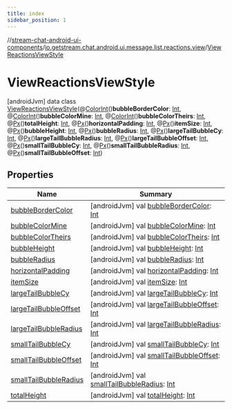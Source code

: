 ```yaml
---
title: index
sidebar_position: 1
---
```

//[stream-chat-android-ui-components](../../../index.md)/[io.getstream.chat.android.ui.message.list.reactions.view](../index.md)/[ViewReactionsViewStyle](index.md)



# ViewReactionsViewStyle  
 [androidJvm] data class [ViewReactionsViewStyle](index.md)(@[ColorInt](https://developer.android.com/reference/kotlin/androidx/annotation/ColorInt.html)()**bubbleBorderColor**: [Int](https://kotlinlang.org/api/latest/jvm/stdlib/kotlin/-int/index.html), @[ColorInt](https://developer.android.com/reference/kotlin/androidx/annotation/ColorInt.html)()**bubbleColorMine**: [Int](https://kotlinlang.org/api/latest/jvm/stdlib/kotlin/-int/index.html), @[ColorInt](https://developer.android.com/reference/kotlin/androidx/annotation/ColorInt.html)()**bubbleColorTheirs**: [Int](https://kotlinlang.org/api/latest/jvm/stdlib/kotlin/-int/index.html), @[Px](https://developer.android.com/reference/kotlin/androidx/annotation/Px.html)()**totalHeight**: [Int](https://kotlinlang.org/api/latest/jvm/stdlib/kotlin/-int/index.html), @[Px](https://developer.android.com/reference/kotlin/androidx/annotation/Px.html)()**horizontalPadding**: [Int](https://kotlinlang.org/api/latest/jvm/stdlib/kotlin/-int/index.html), @[Px](https://developer.android.com/reference/kotlin/androidx/annotation/Px.html)()**itemSize**: [Int](https://kotlinlang.org/api/latest/jvm/stdlib/kotlin/-int/index.html), @[Px](https://developer.android.com/reference/kotlin/androidx/annotation/Px.html)()**bubbleHeight**: [Int](https://kotlinlang.org/api/latest/jvm/stdlib/kotlin/-int/index.html), @[Px](https://developer.android.com/reference/kotlin/androidx/annotation/Px.html)()**bubbleRadius**: [Int](https://kotlinlang.org/api/latest/jvm/stdlib/kotlin/-int/index.html), @[Px](https://developer.android.com/reference/kotlin/androidx/annotation/Px.html)()**largeTailBubbleCy**: [Int](https://kotlinlang.org/api/latest/jvm/stdlib/kotlin/-int/index.html), @[Px](https://developer.android.com/reference/kotlin/androidx/annotation/Px.html)()**largeTailBubbleRadius**: [Int](https://kotlinlang.org/api/latest/jvm/stdlib/kotlin/-int/index.html), @[Px](https://developer.android.com/reference/kotlin/androidx/annotation/Px.html)()**largeTailBubbleOffset**: [Int](https://kotlinlang.org/api/latest/jvm/stdlib/kotlin/-int/index.html), @[Px](https://developer.android.com/reference/kotlin/androidx/annotation/Px.html)()**smallTailBubbleCy**: [Int](https://kotlinlang.org/api/latest/jvm/stdlib/kotlin/-int/index.html), @[Px](https://developer.android.com/reference/kotlin/androidx/annotation/Px.html)()**smallTailBubbleRadius**: [Int](https://kotlinlang.org/api/latest/jvm/stdlib/kotlin/-int/index.html), @[Px](https://developer.android.com/reference/kotlin/androidx/annotation/Px.html)()**smallTailBubbleOffset**: [Int](https://kotlinlang.org/api/latest/jvm/stdlib/kotlin/-int/index.html))   


## Properties  
  
|  Name |  Summary | 
|---|---|
| <a name="io.getstream.chat.android.ui.message.list.reactions.view/ViewReactionsViewStyle/bubbleBorderColor/#/PointingToDeclaration/"></a>[bubbleBorderColor](bubbleBorderColor.md)| <a name="io.getstream.chat.android.ui.message.list.reactions.view/ViewReactionsViewStyle/bubbleBorderColor/#/PointingToDeclaration/"></a> [androidJvm] val [bubbleBorderColor](bubbleBorderColor.md): [Int](https://kotlinlang.org/api/latest/jvm/stdlib/kotlin/-int/index.html)   <br/>|
| <a name="io.getstream.chat.android.ui.message.list.reactions.view/ViewReactionsViewStyle/bubbleColorMine/#/PointingToDeclaration/"></a>[bubbleColorMine](bubbleColorMine.md)| <a name="io.getstream.chat.android.ui.message.list.reactions.view/ViewReactionsViewStyle/bubbleColorMine/#/PointingToDeclaration/"></a> [androidJvm] val [bubbleColorMine](bubbleColorMine.md): [Int](https://kotlinlang.org/api/latest/jvm/stdlib/kotlin/-int/index.html)   <br/>|
| <a name="io.getstream.chat.android.ui.message.list.reactions.view/ViewReactionsViewStyle/bubbleColorTheirs/#/PointingToDeclaration/"></a>[bubbleColorTheirs](bubbleColorTheirs.md)| <a name="io.getstream.chat.android.ui.message.list.reactions.view/ViewReactionsViewStyle/bubbleColorTheirs/#/PointingToDeclaration/"></a> [androidJvm] val [bubbleColorTheirs](bubbleColorTheirs.md): [Int](https://kotlinlang.org/api/latest/jvm/stdlib/kotlin/-int/index.html)   <br/>|
| <a name="io.getstream.chat.android.ui.message.list.reactions.view/ViewReactionsViewStyle/bubbleHeight/#/PointingToDeclaration/"></a>[bubbleHeight](bubbleHeight.md)| <a name="io.getstream.chat.android.ui.message.list.reactions.view/ViewReactionsViewStyle/bubbleHeight/#/PointingToDeclaration/"></a> [androidJvm] val [bubbleHeight](bubbleHeight.md): [Int](https://kotlinlang.org/api/latest/jvm/stdlib/kotlin/-int/index.html)   <br/>|
| <a name="io.getstream.chat.android.ui.message.list.reactions.view/ViewReactionsViewStyle/bubbleRadius/#/PointingToDeclaration/"></a>[bubbleRadius](bubbleRadius.md)| <a name="io.getstream.chat.android.ui.message.list.reactions.view/ViewReactionsViewStyle/bubbleRadius/#/PointingToDeclaration/"></a> [androidJvm] val [bubbleRadius](bubbleRadius.md): [Int](https://kotlinlang.org/api/latest/jvm/stdlib/kotlin/-int/index.html)   <br/>|
| <a name="io.getstream.chat.android.ui.message.list.reactions.view/ViewReactionsViewStyle/horizontalPadding/#/PointingToDeclaration/"></a>[horizontalPadding](horizontalPadding.md)| <a name="io.getstream.chat.android.ui.message.list.reactions.view/ViewReactionsViewStyle/horizontalPadding/#/PointingToDeclaration/"></a> [androidJvm] val [horizontalPadding](horizontalPadding.md): [Int](https://kotlinlang.org/api/latest/jvm/stdlib/kotlin/-int/index.html)   <br/>|
| <a name="io.getstream.chat.android.ui.message.list.reactions.view/ViewReactionsViewStyle/itemSize/#/PointingToDeclaration/"></a>[itemSize](itemSize.md)| <a name="io.getstream.chat.android.ui.message.list.reactions.view/ViewReactionsViewStyle/itemSize/#/PointingToDeclaration/"></a> [androidJvm] val [itemSize](itemSize.md): [Int](https://kotlinlang.org/api/latest/jvm/stdlib/kotlin/-int/index.html)   <br/>|
| <a name="io.getstream.chat.android.ui.message.list.reactions.view/ViewReactionsViewStyle/largeTailBubbleCy/#/PointingToDeclaration/"></a>[largeTailBubbleCy](largeTailBubbleCy.md)| <a name="io.getstream.chat.android.ui.message.list.reactions.view/ViewReactionsViewStyle/largeTailBubbleCy/#/PointingToDeclaration/"></a> [androidJvm] val [largeTailBubbleCy](largeTailBubbleCy.md): [Int](https://kotlinlang.org/api/latest/jvm/stdlib/kotlin/-int/index.html)   <br/>|
| <a name="io.getstream.chat.android.ui.message.list.reactions.view/ViewReactionsViewStyle/largeTailBubbleOffset/#/PointingToDeclaration/"></a>[largeTailBubbleOffset](largeTailBubbleOffset.md)| <a name="io.getstream.chat.android.ui.message.list.reactions.view/ViewReactionsViewStyle/largeTailBubbleOffset/#/PointingToDeclaration/"></a> [androidJvm] val [largeTailBubbleOffset](largeTailBubbleOffset.md): [Int](https://kotlinlang.org/api/latest/jvm/stdlib/kotlin/-int/index.html)   <br/>|
| <a name="io.getstream.chat.android.ui.message.list.reactions.view/ViewReactionsViewStyle/largeTailBubbleRadius/#/PointingToDeclaration/"></a>[largeTailBubbleRadius](largeTailBubbleRadius.md)| <a name="io.getstream.chat.android.ui.message.list.reactions.view/ViewReactionsViewStyle/largeTailBubbleRadius/#/PointingToDeclaration/"></a> [androidJvm] val [largeTailBubbleRadius](largeTailBubbleRadius.md): [Int](https://kotlinlang.org/api/latest/jvm/stdlib/kotlin/-int/index.html)   <br/>|
| <a name="io.getstream.chat.android.ui.message.list.reactions.view/ViewReactionsViewStyle/smallTailBubbleCy/#/PointingToDeclaration/"></a>[smallTailBubbleCy](smallTailBubbleCy.md)| <a name="io.getstream.chat.android.ui.message.list.reactions.view/ViewReactionsViewStyle/smallTailBubbleCy/#/PointingToDeclaration/"></a> [androidJvm] val [smallTailBubbleCy](smallTailBubbleCy.md): [Int](https://kotlinlang.org/api/latest/jvm/stdlib/kotlin/-int/index.html)   <br/>|
| <a name="io.getstream.chat.android.ui.message.list.reactions.view/ViewReactionsViewStyle/smallTailBubbleOffset/#/PointingToDeclaration/"></a>[smallTailBubbleOffset](smallTailBubbleOffset.md)| <a name="io.getstream.chat.android.ui.message.list.reactions.view/ViewReactionsViewStyle/smallTailBubbleOffset/#/PointingToDeclaration/"></a> [androidJvm] val [smallTailBubbleOffset](smallTailBubbleOffset.md): [Int](https://kotlinlang.org/api/latest/jvm/stdlib/kotlin/-int/index.html)   <br/>|
| <a name="io.getstream.chat.android.ui.message.list.reactions.view/ViewReactionsViewStyle/smallTailBubbleRadius/#/PointingToDeclaration/"></a>[smallTailBubbleRadius](smallTailBubbleRadius.md)| <a name="io.getstream.chat.android.ui.message.list.reactions.view/ViewReactionsViewStyle/smallTailBubbleRadius/#/PointingToDeclaration/"></a> [androidJvm] val [smallTailBubbleRadius](smallTailBubbleRadius.md): [Int](https://kotlinlang.org/api/latest/jvm/stdlib/kotlin/-int/index.html)   <br/>|
| <a name="io.getstream.chat.android.ui.message.list.reactions.view/ViewReactionsViewStyle/totalHeight/#/PointingToDeclaration/"></a>[totalHeight](totalHeight.md)| <a name="io.getstream.chat.android.ui.message.list.reactions.view/ViewReactionsViewStyle/totalHeight/#/PointingToDeclaration/"></a> [androidJvm] val [totalHeight](totalHeight.md): [Int](https://kotlinlang.org/api/latest/jvm/stdlib/kotlin/-int/index.html)   <br/>|

